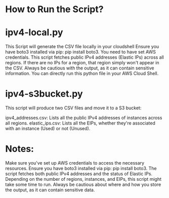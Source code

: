 # How to Run the Script?

# ipv4-local.py

This Script will generate the CSV file locally in your cloudshell
Ensure you have boto3 installed via pip: pip install boto3.
You need to have set AWS credentials.
This script fetches public IPv4 addresses (Elastic IPs) across all regions. If there are no IPs for a region, that region simply won't appear in the CSV.
Always be cautious with the output, as it can contain sensitive information.
You can directly run this python file in your AWS Cloud Shell.



# ipv4-s3bucket.py

This script will produce two CSV files and move it to a S3 bucket:

ipv4_addresses.csv: Lists all the public IPv4 addresses of instances across all regions.
elastic_ips.csv: Lists all the EIPs, whether they're associated with an instance (Used) or not (Unused).

# Notes:

Make sure you've set up AWS credentials to access the necessary resources.
Ensure you have boto3 installed via pip: pip install boto3.
The script fetches both public IPv4 addresses and the status of Elastic IPs.
Depending on the number of regions, instances, and EIPs, this script might take some time to run. 
Always be cautious about where and how you store the output, as it can contain sensitive data.

